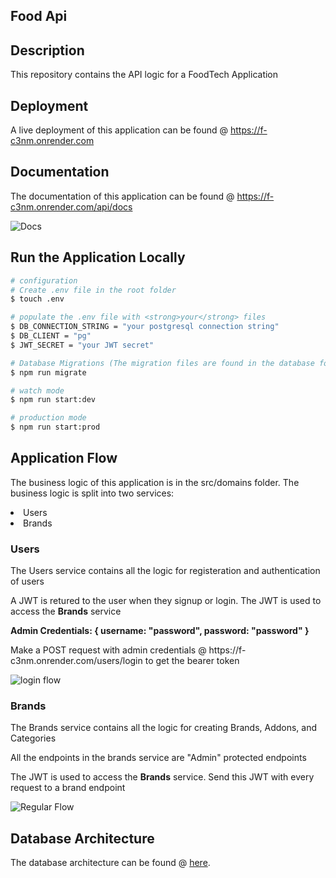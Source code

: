 ## Food Api

## Description

This repository contains the API logic for a FoodTech Application

## Deployment
A live deployment of this application can be found @ https://f-c3nm.onrender.com

## Documentation
The documentation of this application can be found @ https://f-c3nm.onrender.com/api/docs

![Docs](https://user-images.githubusercontent.com/68669102/211183020-bb8f4d80-c769-4ae1-9274-cb9154ff5c27.PNG)

## Run the Application Locally

```bash
# configuration 
# Create .env file in the root folder
$ touch .env

# populate the .env file with <strong>your</strong> files
$ DB_CONNECTION_STRING = "your postgresql connection string"
$ DB_CLIENT = "pg"
$ JWT_SECRET = "your JWT secret"

# Database Migrations (The migration files are found in the database folder)
$ npm run migrate

# watch mode
$ npm run start:dev

# production mode
$ npm run start:prod
```

## Application Flow
<p>The business logic of this application is in the src/domains folder. The business logic is split into two services: </p>
<li>Users</li>
<li>Brands</li>

### Users
<p>The Users service contains all the logic for registeration and authentication of users </p>
<p>A JWT is retured to the user when they signup or login. The JWT is used to access the <strong>Brands</strong> service</p>
<p><strong>Admin Credentials: { username: "password", password: "password" }</strong>
<p>Make a POST request with admin credentials @ https://f-c3nm.onrender.com/users/login to get the bearer token</p>

![login flow](https://user-images.githubusercontent.com/68669102/211182773-d4f712ac-9c4f-4520-97c1-48a918b3a7eb.PNG)

### Brands
<p>The Brands service contains all the logic for creating Brands, Addons, and Categories </p>
<p>All the endpoints in the brands service are "Admin" protected endpoints </p>
<p>The JWT is used to access the <strong>Brands</strong> service. Send this JWT with every request to a brand endpoint</p>

![Regular Flow](https://user-images.githubusercontent.com/68669102/211182762-89147782-3ca2-4696-afc0-345c0f90178e.PNG)

## Database Architecture

The database architecture can be found @ [here](https://lucid.app/lucidchart/0f7b9837-04d1-4c08-a647-aa9e68718f17/edit?viewport_loc=-125%2C-73%2C2468%2C1154%2C0_0&invitationId=inv_2865823c-5632-4e8c-81df-5090b3207a12).
